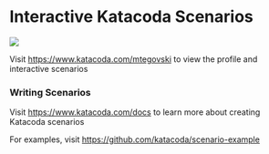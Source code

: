 # Interactive Katacoda Scenarios

[![](http://shields.katacoda.com/katacoda/mtegovski/count.svg)](https://www.katacoda.com/mtegovski "Get your profile on Katacoda.com")

Visit https://www.katacoda.com/mtegovski to view the profile and interactive scenarios

### Writing Scenarios
Visit https://www.katacoda.com/docs to learn more about creating Katacoda scenarios

For examples, visit https://github.com/katacoda/scenario-example
